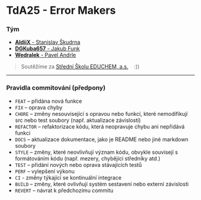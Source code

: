 # TdA25 - Error Makers

### Tým
- [**AldiiX** - Stanislav Škudrna](https://stanislavskudrna.cz)
- [**DGKuba657** - Jakub Funk](https://github.com/DGKuba657)
- [**Wedralek** - Pavel Andrle](https://github.com/Wedralda)

> Soutěžíme za [Střední Školu EDUCHEM, a.s.](https://educhem.cz)  &nbsp;&nbsp;&nbsp;:))

---

### Pravidla commitování (předpony)
- `FEAT` – přidána nová funkce
- `FIX` – oprava chyby
- `CHORE` – změny nesouvisející s opravou nebo funkcí, které nemodifikují src nebo test soubory (např. aktualizace závislostí)
- `REFACTOR` – refaktorizace kódu, která neopravuje chybu ani nepřidává funkci
- `DOCS` – aktualizace dokumentace, jako je README nebo jiné markdown soubory
- `STYLE` – změny, které neovlivňují význam kódu, obvykle souvisejí s formátováním kódu (např. mezery, chybějící středníky atd.)
- `TEST` – přidání nových nebo oprava stávajících testů
- `PERF` – vylepšení výkonu
- `CI` - změny týkající se kontinuální integrace
- `BUILD` – změny, které ovlivňují systém sestavení nebo externí závislosti
- `REVERT` – návrat k předchozímu commitu
